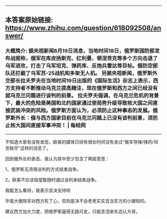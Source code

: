 ----------------------------------------
## 本答案原始链接: https://www.zhihu.com/question/618092508/answer/
### 大概简介: 据央视新闻8月19日消息，当地时间18日，俄罗斯国防部发布战报称，俄军在库皮扬斯克、红利曼、顿涅茨克等多个方向击退了乌军进攻，打击了乌军坦克、弹药库、反炮兵雷达等目标。俄防空部队还拦截了乌军苏-25战机和多架无人机。 另据央视新闻，俄罗斯外交部长拉夫罗夫在当地时间19日出版的《国际生活》杂志上表示，西方支持者不断推动乌克兰提高赌注，现在俄罗斯和西方之间已经没有就乌克兰问题进行谈判的前景。 拉夫罗夫强调，在乌克兰危机的背景下，最大的危险是美国和北约国家通过使局势升级导致核大国之间直接武装冲突的风险。俄罗斯方面认为，必须防止这种事态的发展。俄罗斯外长：俄与西方国家目前在乌克兰问题上已没有谈判前景，须防止核大国间直接军事冲突！ | 每经网
----------------------------------------
不知道大家有没有发现，欧美的媒体已经有很长时间没有发过“俄军导弹/弹药/坦克耗尽”这样的消息了。

回到俄外长的表态，我认为其中至少包含了两层意思：

1，俄罗斯无须用谈判的方式结束战争。

2，欧美不应该指望能随时通过谈判来结束战争。

我能怎么看待，我表示坚决支持呗

毕竟大俄除非对西方死了心，否则是决不会老老实实去当东方的小跟班的。

建议西方加大力度，把俄罗斯逼得无路可走，只能含泪来东边认大哥。